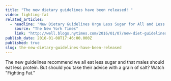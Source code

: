 ```yaml
---
title: "The new dietary guidelines have been released! "
video: fighting-fat
related_articles:
  - headline: "New Dietary Guidelines Urge Less Sugar for All and Less Protein for Boys and Men"
    source: "The New York Times"
    link: "http://well.blogs.nytimes.com/2016/01/07/new-diet-guidelines-urge-less-sugar-for-all-and-less-meat-for-boys-and-men/?smid=tw-share"
publish_date: 2016-01-08T17:46:00.000Z
published: true
slug: the-new-dietary-guidelines-have-been-released
---
```

The new guidelines recommend we all eat less sugar and that males should eat less protein. But should you take their advice with a grain of salt? Watch "Fighting Fat."


